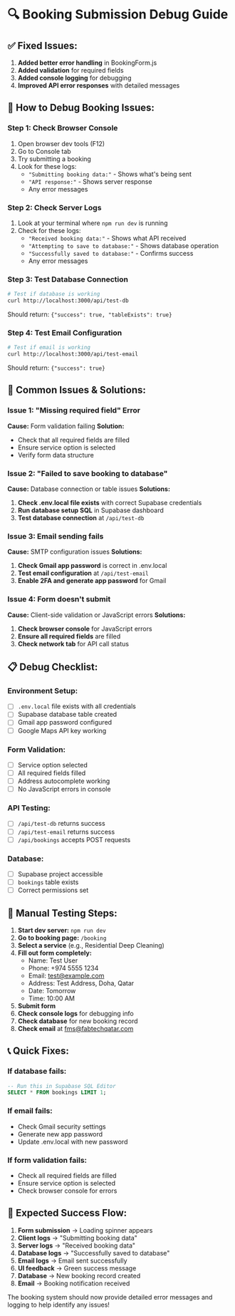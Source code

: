 # 🔍 Booking Submission Debug Guide

## ✅ **Fixed Issues:**

1. **Added better error handling** in BookingForm.js
2. **Added validation** for required fields
3. **Added console logging** for debugging
4. **Improved API error responses** with detailed messages

## 🧪 **How to Debug Booking Issues:**

### **Step 1: Check Browser Console**
1. Open browser dev tools (F12)
2. Go to Console tab
3. Try submitting a booking
4. Look for these logs:
   - `"Submitting booking data:"` - Shows what's being sent
   - `"API response:"` - Shows server response
   - Any error messages

### **Step 2: Check Server Logs**
1. Look at your terminal where `npm run dev` is running
2. Check for these logs:
   - `"Received booking data:"` - Shows what API received
   - `"Attempting to save to database:"` - Shows database operation
   - `"Successfully saved to database:"` - Confirms success
   - Any error messages

### **Step 3: Test Database Connection**
```bash
# Test if database is working
curl http://localhost:3000/api/test-db
```
Should return: `{"success": true, "tableExists": true}`

### **Step 4: Test Email Configuration**
```bash
# Test if email is working
curl http://localhost:3000/api/test-email
```
Should return: `{"success": true}`

## 🚨 **Common Issues & Solutions:**

### **Issue 1: "Missing required field" Error**
**Cause:** Form validation failing
**Solution:** 
- Check that all required fields are filled
- Ensure service option is selected
- Verify form data structure

### **Issue 2: "Failed to save booking to database"**
**Cause:** Database connection or table issues
**Solutions:**
1. **Check .env.local file exists** with correct Supabase credentials
2. **Run database setup SQL** in Supabase dashboard
3. **Test database connection** at `/api/test-db`

### **Issue 3: Email sending fails**
**Cause:** SMTP configuration issues
**Solutions:**
1. **Check Gmail app password** is correct in .env.local
2. **Test email configuration** at `/api/test-email`
3. **Enable 2FA and generate app password** for Gmail

### **Issue 4: Form doesn't submit**
**Cause:** Client-side validation or JavaScript errors
**Solutions:**
1. **Check browser console** for JavaScript errors
2. **Ensure all required fields** are filled
3. **Check network tab** for API call status

## 📋 **Debug Checklist:**

### **Environment Setup:**
- [ ] `.env.local` file exists with all credentials
- [ ] Supabase database table created
- [ ] Gmail app password configured
- [ ] Google Maps API key working

### **Form Validation:**
- [ ] Service option selected
- [ ] All required fields filled
- [ ] Address autocomplete working
- [ ] No JavaScript errors in console

### **API Testing:**
- [ ] `/api/test-db` returns success
- [ ] `/api/test-email` returns success
- [ ] `/api/bookings` accepts POST requests

### **Database:**
- [ ] Supabase project accessible
- [ ] `bookings` table exists
- [ ] Correct permissions set

## 🔧 **Manual Testing Steps:**

1. **Start dev server:** `npm run dev`
2. **Go to booking page:** `/booking`
3. **Select a service** (e.g., Residential Deep Cleaning)
4. **Fill out form completely:**
   - Name: Test User
   - Phone: +974 5555 1234
   - Email: test@example.com
   - Address: Test Address, Doha, Qatar
   - Date: Tomorrow
   - Time: 10:00 AM
5. **Submit form**
6. **Check console logs** for debugging info
7. **Check database** for new booking record
8. **Check email** at fms@fabtechqatar.com

## 📞 **Quick Fixes:**

### **If database fails:**
```sql
-- Run this in Supabase SQL Editor
SELECT * FROM bookings LIMIT 1;
```

### **If email fails:**
- Check Gmail security settings
- Generate new app password
- Update .env.local with new password

### **If form validation fails:**
- Check all required fields are filled
- Ensure service option is selected
- Check browser console for errors

## 🎯 **Expected Success Flow:**

1. **Form submission** → Loading spinner appears
2. **Client logs** → "Submitting booking data"
3. **Server logs** → "Received booking data"
4. **Database logs** → "Successfully saved to database"
5. **Email logs** → Email sent successfully
6. **UI feedback** → Green success message
7. **Database** → New booking record created
8. **Email** → Booking notification received

The booking system should now provide detailed error messages and logging to help identify any issues!
